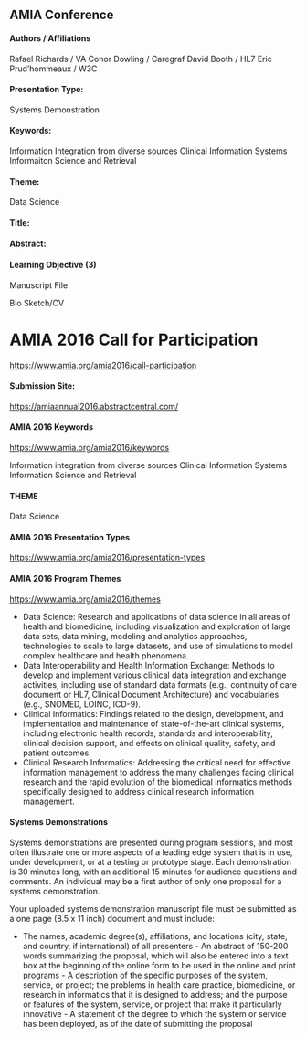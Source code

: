 ## AMIA Conference



#### Authors / Affiliations
Rafael Richards / VA
Conor Dowling / Caregraf
David Booth /  HL7
Eric  Prud’hommeaux  / W3C


#### Presentation Type:	
Systems Demonstration


#### Keywords:			
Information Integration from diverse sources
Clinical Information Systems
Informaiton Science and Retrieval



#### Theme:
Data Science



#### Title:


#### Abstract:



#### Learning Objective (3)





Manuscript File



Bio Sketch/CV








# AMIA 2016 Call for Participation
https://www.amia.org/amia2016/call-participation


#### Submission Site:
https://amiaannual2016.abstractcentral.com/

#### AMIA 2016 Keywords
https://www.amia.org/amia2016/keywords

Information integration from diverse sources
Clinical Information Systems
Information Science and Retrieval


#### THEME
Data Science


#### AMIA 2016 Presentation Types
https://www.amia.org/amia2016/presentation-types



#### AMIA 2016 Program Themes
https://www.amia.org/amia2016/themes

* Data Science: Research and applications of data science in all areas of health and biomedicine, including visualization and exploration of large data sets, data mining, modeling and analytics approaches, technologies to scale to large datasets, and use of simulations to model complex healthcare and health phenomena.
* Data Interoperability and Health Information Exchange: Methods to develop and implement various clinical data integration and exchange activities, including use of standard data formats (e.g., continuity of care document or HL7, Clinical Document Architecture) and vocabularies (e.g., SNOMED, LOINC, ICD-9).
* Clinical Informatics: Findings related to the design, development, and implementation and maintenance of state-of-the-art clinical systems, including electronic health records, standards and interoperability, clinical decision support, and effects on clinical quality, safety, and patient outcomes.
* Clinical Research Informatics: Addressing the critical need for effective information management to address the many challenges facing clinical research and the rapid evolution of the biomedical informatics methods specifically designed to address clinical research information management.




#### Systems Demonstrations

Systems demonstrations are presented during program sessions, and most often illustrate one or more aspects of a leading edge system that is in use, under development, or at a testing or prototype stage. Each demonstration is 30 minutes long, with an additional 15 minutes for audience questions and comments. An individual may be a first author of only one proposal for a systems demonstration.

Your uploaded systems demonstration manuscript file must be submitted as a one page (8.5 x 11 inch) document and must include:

   - The names, academic degree(s), affiliations, and locations (city, state, and country, if international) of all presenters
    - An abstract of 150-200 words summarizing the proposal, which will also be entered into a text box at the beginning of the online form to be used in the online and print programs
    - A description of the specific purposes of the system, service, or project; the problems in health care practice, biomedicine, or research in informatics that it is designed to address; and the purpose or features of the system, service, or project that make it particularly innovative
    - A statement of the degree to which the system or service has been deployed, as of the date of submitting the proposal